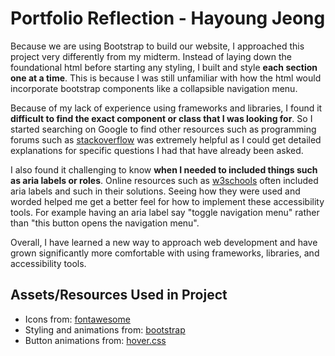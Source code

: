 # Portfolio Reflection - Hayoung Jeong
Because we are using Bootstrap to build our website, I approached this project very differently from my midterm. Instead of laying down the foundational html before starting any styling, I built and style **each section one at a time**. This is because I was still unfamiliar with how the html would incorporate bootstrap components like a collapsible navigation menu. 

Because of my lack of experience using frameworks and libraries, I found it **difficult to find the exact component or class that I was looking for**. So I started searching on Google to find other resources such as programming forums such as [stackoverflow](https://stackoverflow.com/) was extremely helpful as I could get detailed explanations for specific questions I had that have already been asked.

I also found it challenging to know **when I needed to included things such as aria labels or roles**. Online resources such as [w3schools](https://www.w3schools.com/) often included aria labels and such in their solutions. Seeing how they were used and worded helped me get a better feel for how to implement these accessibility tools. For example having an aria label say "toggle navigation menu" rather than "this button opens the navigation menu".

Overall, I have learned a new way to approach web development and have grown significantly more comfortable with using frameworks, libraries, and accessibility tools.  

## Assets/Resources Used in Project
- Icons from: [fontawesome](https://fontawesome.com/)
- Styling and animations from: [bootstrap](https://getbootstrap.com/)
- Button animations from: [hover.css](https://ianlunn.github.io/Hover/)